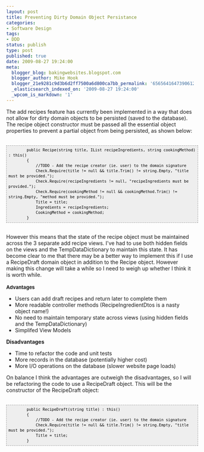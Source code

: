 ```yaml
---
layout: post
title: Preventing Dirty Domain Object Persistance
categories:
- Software Design
tags:
- DDD
status: publish
type: post
published: true
date: 2009-08-27 19:24:00
meta:
  blogger_blog: bakingwebsites.blogspot.com
  blogger_author: Mike Hook
  blogger_21e9281c9d3b6d2ff7500a6d800ca7bb_permalink: '6565641647390612946'
  _elasticsearch_indexed_on: '2009-08-27 19:24:00'
  _wpcom_is_markdown: '1'
---
```

The add recipes feature has currently been implemented in a way that does not allow for dirty domain objects to be persisted (saved to the database). The recipe object constructor must be passed all the essential object properties to prevent a partial object from being persisted, as shown below:<br />
<br />

<pre style="background-color:#eeeeee;border:1px dashed rgb(153,153,153);color:black;font-family:Andale Mono, Lucida Console, Monaco, fixed, monospace;font-size:12px;line-height:14px;overflow:auto;width:100%;padding:5px;"><code>        public Recipe(string title, IList recipeIngredients, string cookingMethod) : this()
        {
            //TODO - Add the recipe creator (ie. user) to the domain signature
            Check.Require(title != null &amp;&amp; title.Trim() != string.Empty, "title must be provided.");
            Check.Require(recipeIngredients != null, "recipeIngredients must be provided.");
            Check.Require(cookingMethod != null &amp;&amp; cookingMethod.Trim() != string.Empty, "method must be provided.");
            Title = title;
            Ingredients = recipeIngredients;
            CookingMethod = cookingMethod;        
        }
</code></pre>

<br />
However this means that the state of the recipe object must be maintained across the 3 separate add recipe views. I've had to use both hidden fields on the views and the TempDataDictionary to maintain this state. It has become clear to me that there may be a better way to implement this if I use a RecipeDraft domain object in addition to the Recipe object. However making this change will take a while so I need to weigh up whether I think it is worth while.<br />
<br />
<b><span style="font-size:small;">Advantages</span></b><br />

<ul><li>Users can add draft recipes and return later to complete them</li>
<li>More readable controller methods (RecipeIngredientDtos is a nasty object name!) <br />
</li>
<li>No need to maintain temporary state across views (using hidden fields and the TempDataDictionary)</li>
<li>Simplifed View Models</li>
</ul>

<b>Disadvantages</b><br />

<ul><li>Time to refactor the code and unit tests</li>
<li>More records in the database (potentially higher cost)<br />
</li>
<li>More I/O operations on the database (slower website page loads)</li>
</ul>

On balance I think the advantages are outweigh the disadvantages, so I will be refactoring the code to use a RecipeDraft object. This will be the constructor of the RecipeDraft object:<br />
<br />

<pre style="background-color:#eeeeee;border:1px dashed rgb(153,153,153);color:black;font-family:Andale Mono, Lucida Console, Monaco, fixed, monospace;font-size:12px;line-height:14px;overflow:auto;width:100%;padding:5px;"><code>        public RecipeDraft(string title) : this()
        {
            //TODO - Add the recipe creator (ie. user) to the domain signature
            Check.Require(title != null &amp;&amp; title.Trim() != string.Empty, "title must be provided.");
            Title = title;      
        }
</code></pre>
